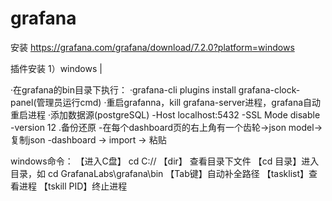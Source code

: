 # grafana

安装
https://grafana.com/grafana/download/7.2.0?platform=windows

插件安装
1）windows |

·在grafana的bin目录下执行：
·grafana-cli plugins install grafana-clock-panel(管理员运行cmd)
·重启grafanna，kill grafana-server进程，grafana自动重启进程
·添加数据源(postgreSQL)
  -Host localhost:5432
  -SSL Mode disable
  -version 12
.备份还原
  -在每个dashboard页的右上角有一个齿轮->json model->复制json
  -dashboard -> import -> 粘贴
  
windows命令：
【进入C盘】 cd C://
【dir】 查看目录下文件
【cd 目录】进入目录，如 cd GrafanaLabs\grafana\bin
【Tab键】自动补全路径
【tasklist】查看进程
【tskill PID】终止进程
